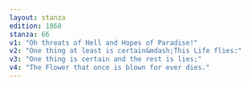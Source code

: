 ```yaml
---
layout: stanza
edition: 1868
stanza: 66
v1: "Oh threats of Hell and Hopes of Paradise!"
v2: "One thing at least is certain&mdash;This Life flies:"
v3: "One thing is certain and the rest is lies;"
v4: "The Flower that once is blown for ever dies."
---
```

